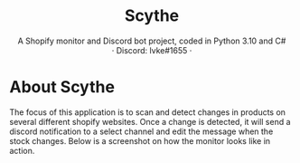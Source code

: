 <p align="center">
  <h1 align="center">Scythe</h1>

  <p align="center">
    A Shopify monitor and Discord bot project, coded in Python 3.10 and C#
    <br />
    · Discord: lvke#1655 ·
  </p>
</p>

# About Scythe
The focus of this application is to scan and detect changes in products on several different shopify websites. Once a change is detected, it will send a discord notification to a select channel and edit the message when the stock changes. Below is a screenshot on how the monitor looks like in action.
